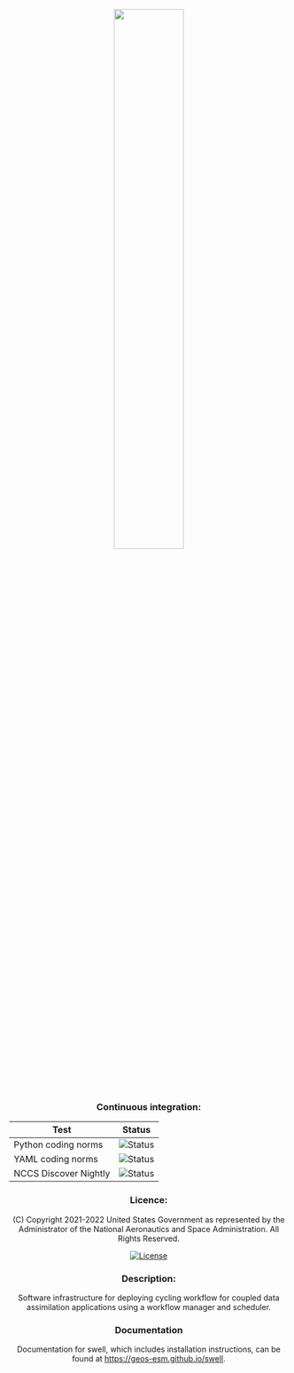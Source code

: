 <div
  align="center"
>
<img
  src="https://github.com/GEOS-ESM/swell/blob/feature/logo/etc/logo/SwellLogo%400.33x.png"
  width="50%"
/>



### Continuous integration:

| Test      | Status  |
| --------- | --------|
| Python coding norms | ![Status](https://github.com/GEOS-ESM/swell/actions/workflows/python_coding_norms.yml/badge.svg) |
| YAML coding norms | ![Status](https://github.com/GEOS-ESM/swell/actions/workflows/yaml_coding_norms.yml/badge.svg) |
| NCCS Discover Nightly | ![Status](https://github.com/GEOS-ESM/swell/actions/workflows/discover_nightly.yml/badge.svg) |

### Licence:

(C) Copyright 2021-2022 United States Government as represented by the Administrator of the National
Aeronautics and Space Administration. All Rights Reserved.

[![License](https://img.shields.io/badge/License-Apache%202.0-blue.svg)](https://opensource.org/licenses/Apache-2.0)


### Description:

Software infrastructure for deploying cycling workflow for coupled data assimilation applications
using a workflow manager and scheduler.

### Documentation

Documentation for swell, which includes installation instructions, can be found at <a href="https://geos-esm.github.io/swell" target="_blank">https://geos-esm.github.io/swell</a>.
